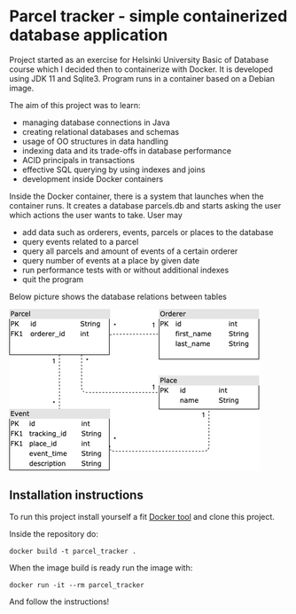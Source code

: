 # Parcel tracker - simple containerized database application

Project started as an exercise for Helsinki University Basic of Database course which I decided then to containerize with Docker. It is developed using JDK 11 and Sqlite3. Program runs in a container based on a Debian image.

The aim of this project was to learn:
- managing database connections in Java
- creating relational databases and schemas
- usage of OO structures in data handling
- indexing data and its trade-offs in database performance
- ACID principals in transactions
- effective SQL querying by using indexes and joins
- development inside Docker containers

Inside the Docker container, there is a system that launches when the container runs. It creates a database parcels.db and starts asking the user which actions the user wants to take. User may
- add data such as orderers, events, parcels or places to the database
- query events related to a parcel
- query all parcels and amount of events of a certain orderer
- query number of events at a place by given date
- run performance tests with or without additional indexes
- quit the program

Below picture shows the database relations between tables

![Parcels.db tables and relations](parcels_db_relations.png)

## Installation instructions

To run this project install yourself a fit [Docker tool](https://www.docker.com/) and clone this project.

Inside the repository do:
```
docker build -t parcel_tracker .
```

When the image build is ready run the image with:
```
docker run -it --rm parcel_tracker
```

And follow the instructions!

